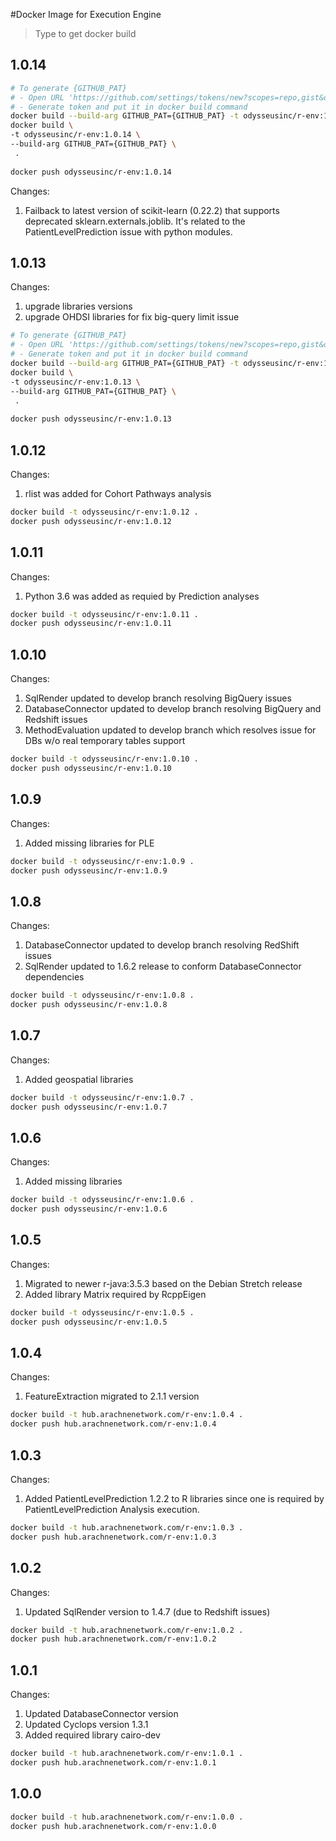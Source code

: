 #Docker Image for Execution Engine
 
>Type to get docker build

## 1.0.14

```bash
# To generate {GITHUB_PAT} 
# - Open URL 'https://github.com/settings/tokens/new?scopes=repo,gist&description=R:GITHUB_PAT
# - Generate token and put it in docker build command
docker build --build-arg GITHUB_PAT={GITHUB_PAT} -t odysseusinc/r-env:1.0.14 .
docker build \
-t odysseusinc/r-env:1.0.14 \
--build-arg GITHUB_PAT={GITHUB_PAT} \
 .
  
docker push odysseusinc/r-env:1.0.14
```

Changes:

1. Failback to latest version of scikit-learn (0.22.2) that supports deprecated sklearn.externals.joblib.
It's related to the PatientLevelPrediction issue with python modules.

## 1.0.13

Changes:
1. upgrade libraries versions
2. upgrade OHDSI libraries for fix big-query limit issue

```bash
# To generate {GITHUB_PAT} 
# - Open URL 'https://github.com/settings/tokens/new?scopes=repo,gist&description=R:GITHUB_PAT
# - Generate token and put it in docker build command
docker build --build-arg GITHUB_PAT={GITHUB_PAT} -t odysseusinc/r-env:1.0.13 .
docker build \
-t odysseusinc/r-env:1.0.13 \
--build-arg GITHUB_PAT={GITHUB_PAT} \
 .
  
docker push odysseusinc/r-env:1.0.13
```

## 1.0.12

Changes:
1. rlist was added for Cohort Pathways analysis

```bash
docker build -t odysseusinc/r-env:1.0.12 .
docker push odysseusinc/r-env:1.0.12
```

## 1.0.11

Changes:
1. Python 3.6 was added as requied by Prediction analyses

```bash
docker build -t odysseusinc/r-env:1.0.11 .
docker push odysseusinc/r-env:1.0.11
```

## 1.0.10

Changes:
1. SqlRender updated to develop branch resolving BigQuery issues
1. DatabaseConnector updated to develop branch resolving BigQuery and Redshift issues
1. MethodEvaluation updated to develop branch which resolves issue for DBs w/o real temporary tables support

```sh
docker build -t odysseusinc/r-env:1.0.10 .
docker push odysseusinc/r-env:1.0.10
```

## 1.0.9

Changes:
1. Added missing libraries for PLE

```sh
docker build -t odysseusinc/r-env:1.0.9 .
docker push odysseusinc/r-env:1.0.9
```

## 1.0.8

Changes:
1. DatabaseConnector updated to develop branch resolving RedShift issues
1. SqlRender updated to 1.6.2 release to conform DatabaseConnector dependencies

```bash
docker build -t odysseusinc/r-env:1.0.8 .
docker push odysseusinc/r-env:1.0.8
```

## 1.0.7

Changes:
1. Added geospatial libraries

```bash
docker build -t odysseusinc/r-env:1.0.7 .
docker push odysseusinc/r-env:1.0.7
```

## 1.0.6

Changes:
1. Added missing libraries

```sh
docker build -t odysseusinc/r-env:1.0.6 .
docker push odysseusinc/r-env:1.0.6
```

## 1.0.5

Changes:

1. Migrated to newer r-java:3.5.3 based on the Debian Stretch release
2. Added library Matrix required by RcppEigen

```sh
docker build -t odysseusinc/r-env:1.0.5 .
docker push odysseusinc/r-env:1.0.5
```

## 1.0.4

Changes:

1. FeatureExtraction migrated to 2.1.1 version

```sh
docker build -t hub.arachnenetwork.com/r-env:1.0.4 .
docker push hub.arachnenetwork.com/r-env:1.0.4
```

## 1.0.3

Changes:

1. Added PatientLevelPrediction 1.2.2 to R libraries since one is required by PatientLevelPrediction Analysis execution.

```sh
docker build -t hub.arachnenetwork.com/r-env:1.0.3 .
docker push hub.arachnenetwork.com/r-env:1.0.3
```

## 1.0.2

Changes:
1. Updated SqlRender version to 1.4.7 (due to Redshift issues)
```sh
docker build -t hub.arachnenetwork.com/r-env:1.0.2 .
docker push hub.arachnenetwork.com/r-env:1.0.2
```

## 1.0.1

Changes:

1. Updated DatabaseConnector version
1. Updated Cyclops version 1.3.1
1. Added required library cairo-dev

```sh
docker build -t hub.arachnenetwork.com/r-env:1.0.1 .
docker push hub.arachnenetwork.com/r-env:1.0.1
```

## 1.0.0

```sh
docker build -t hub.arachnenetwork.com/r-env:1.0.0 .
docker push hub.arachnenetwork.com/r-env:1.0.0
```
